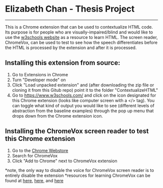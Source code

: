 # Elizabeth Chan - Thesis Project 
------------------------------------

This is a Chrome extension that can be used to contextualize HTML code. Its purpose is for people who are visually-impaired/blind and would like to use the [w3schools website](https://www.w3schools.com/) as a resource to learn HTML. The screen reader, ChromeVox, can be used to test to see how the speech differentiates before the HTML is processed by the extension and after it is processed. 


Installing this extension from source:
------------------------------------

1. Go to Extensions in Chrome
2. Turn "Developer mode" on
3. Click "Load unpacked extension" and (after downloading the zip file or cloning it from this Gitub repo) point it to the folder "ContextualizeHTML"
4. Go to https://www.w3schools.com/ and click on the icon designated for this Chrome extension (looks like computer screen with a </> tag). You can toggle what kind of output you would like to see (different levels of abstraction from the baseline examples) through the pop up menu that drops down from the Chrome extension icon. 


Installing the ChromeVox screen reader to test this Chrome extension
------------------------------------

1. Go to the [Chrome Webstore](https://chrome.google.com/webstore)
2. Search for ChromeVox
3. Click "Add to Chrome" next to ChromeVox extension 

*note, the only way to disable the voice for ChromeVox screen reader is to entirely disable the extension 
*resources for learning ChromeVox can be found at [here](http://www.chromevox.com/tutorial/), [here](http://www.chromevox.com/navigating.html), and [here](https://www.chromevox.com/keyboard_shortcuts.html)